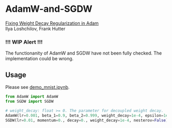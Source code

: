 # AdamW-and-SGDW
[Fixing Weight Decay Regularization in Adam](https://arxiv.org/abs/1711.05101)  
 Ilya Loshchilov, Frank Hutter

### !!! WIP Alert !!!

The functionanity of AdamW and SGDW have not been fully checked. The implementation could be wrong.

## Usage

Please see [demo_mnist.ipynb](https://github.com/shaoanlu/AdamW-and-SGDW/blob/master/demo_mnist.ipynb).

```python
from AdamW import AdamW
from SGDW import SGDW

# weight_decay: float >= 0. The parameter for decoupled weight decay.
AdamW(lr=0.001, beta_1=0.9, beta_2=0.999, weight_decay=1e-4, epsilon=1e-8, decay=0.)
SGDW(lr=0.01, momentum=0., decay=0., weight_decay=1e-4, nesterov=False)
```
